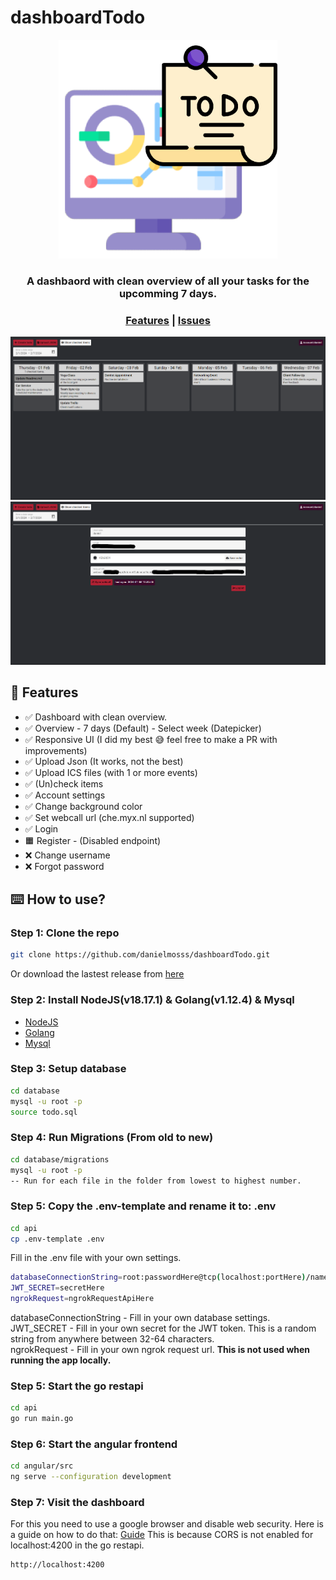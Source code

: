 # dashboardTodo


<p align="center">
  <img src="angular/src/assets/dashboardTodo.png" width="350">
</p>

<h3 align="center">A dashbaord with clean overview of all your tasks for the upcomming 7 days.</h3>

<div align="center">
  <h3>
    <a href="#-features">Features</a>
    <span> | </span>
    <a href="https://github.com/danielmosss/dashboardTodo/issues">Issues</a>
  </h3>
</div>

<p align="center">
  <img src="angular/src/assets/dashboard.png" width="800px">
  <img src="angular/src/assets/account.png" width="800px">
</p>

## 🚀 Features

* ✅ Dashboard with clean overview.
* ✅ Overview
      - 7 days (Default)
      - Select week (Datepicker)
* ✅ Responsive UI (I did my best 😅 feel free to make a PR with improvements)
* ✅ Upload Json (It works, not the best)
* ✅ Upload ICS files (with 1 or more events)
* ✅ (Un)check items
* ✅ Account settings
* ✅ Change background color
* ✅ Set webcall url (che.myx.nl supported)
* ✅ Login
* 🟧 Register - (Disabled endpoint) 
* ❌ Change username
* ❌ Forgot password


## ⌨️ How to use?

### Step 1: Clone the repo
  
  ```bash
  git clone https://github.com/danielmosss/dashboardTodo.git
  ```

  Or download the lastest release from [here](https://github.com/danielmosss/dashboardTodo/releases/latest)

### Step 2: Install NodeJS(v18.17.1) & Golang(v1.12.4) & Mysql
  
  * [NodeJS](https://nodejs.org/en/download/)
  * [Golang](https://golang.org/dl/)
  * [Mysql](https://dev.mysql.com/downloads/installer/)

### Step 3: Setup database
    
  ```bash
  cd database
  mysql -u root -p
  source todo.sql
  ```

### Step 4: Run Migrations (From old to new)

  ```bash
  cd database/migrations
  mysql -u root -p
  -- Run for each file in the folder from lowest to highest number.
  ```

### Step 5: Copy the .env-template and rename it to: .env
  
  ```bash
  cd api
  cp .env-template .env
  ```

  Fill in the .env file with your own settings.

  ```bash
  databaseConnectionString=root:passwordHere@tcp(localhost:portHere)/nameHere
  JWT_SECRET=secretHere
  ngrokRequest=ngrokRequestApiHere
  ```

  databaseConnectionString - Fill in your own database settings.<br>
  JWT_SECRET - Fill in your own secret for the JWT token. This is a random string from anywhere between 32-64 characters.<br>
  ngrokRequest - Fill in your own ngrok request url. **This is not used when running the app locally.**

### Step 5: Start the go restapi

  ```bash
  cd api
  go run main.go
  ```

### Step 6: Start the angular frontend

  ```bash
  cd angular/src
  ng serve --configuration development
  ```

### Step 7: Visit the dashboard

  For this you need to use a google browser and disable web security. 
  Here is a guide on how to do that: [Guide](https://alfilatov.com/posts/run-chrome-without-cors/)
  This is because CORS is not enabled for localhost:4200 in the go restapi.

  ```bash
  http://localhost:4200
  ```
